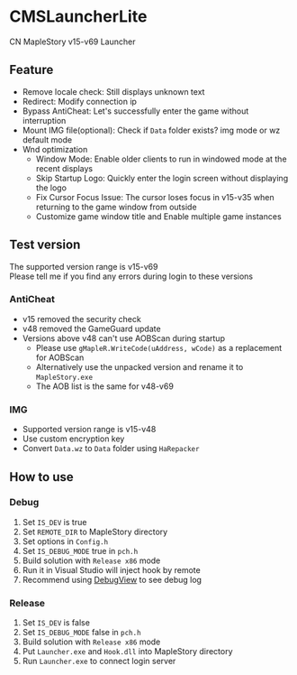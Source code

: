 # CMSLauncherLite
CN MapleStory v15-v69 Launcher

## Feature
- Remove locale check: Still displays unknown text
- Redirect: Modify connection ip
- Bypass AntiCheat: Let's successfully enter the game without interruption 
- Mount IMG file(optional): Check if `Data` folder exists? img mode or wz default mode
- Wnd optimization
    - Window Mode: Enable older clients to run in windowed mode at the recent displays
    - Skip Startup Logo: Quickly enter the login screen without displaying the logo
    - Fix Cursor Focus Issue: The cursor loses focus in v15-v35 when returning to the game window from outside
    - Customize game window title and Enable multiple game instances

## Test version
The supported version range is v15-v69   
Please tell me if you find any errors during login to these versions
### AntiCheat
- v15 removed the security check
- v48 removed the GameGuard update
- Versions above v48 can't use AOBScan during startup
    - Please use `gMapleR.WriteCode(uAddress, wCode)` as a replacement for AOBScan 
    - Alternatively use the unpacked version and rename it to `MapleStory.exe`
    - The AOB list is the same for v48-v69
### IMG
- Supported version range is v15-v48
- Use custom encryption key
- Convert `Data.wz` to `Data` folder using `HaRepacker`

## How to use
### Debug
1. Set `IS_DEV` is true
2. Set `REMOTE_DIR` to MapleStory directory
3. Set options in `Config.h`
4. Set `IS_DEBUG_MODE` true in `pch.h`
5. Build solution with `Release x86` mode
6. Run it in Visual Studio will inject hook by remote
7. Recommend using [DebugView](https://learn.microsoft.com/en-us/sysinternals/downloads/debugview) to see debug log

### Release
1. Set `IS_DEV` is false
2. Set `IS_DEBUG_MODE` false in `pch.h`
3. Build solution with `Release x86` mode
4. Put `Launcher.exe` and `Hook.dll` into MapleStory directory
5. Run `Launcher.exe` to connect login server